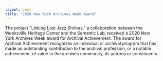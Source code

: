 ```yaml
---
layout: post
title: "2020 New York Archives Week Award"
---
```

The project "Linking Lost Jazz Shrines," a collaboration between the Weeksville Heritage Center and the Semantic Lab, received a 2020 New York Archives Week award for Archival Achievement. The award for Archival Achievement recognizes an individual or archival program that has made an outstanding contribution to the archival profession, or a notable achievement of value to the archives community, its patrons or constituents. 
